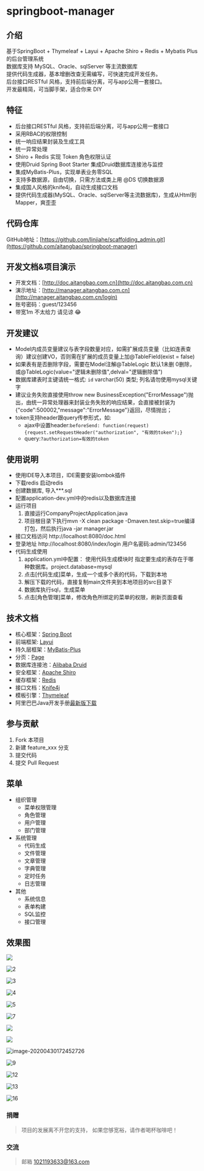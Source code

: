 # springboot-manager

## 介绍
基于SpringBoot + Thymeleaf + Layui + Apache Shiro + Redis + Mybatis Plus 的后台管理系统    
数据库支持 MySQL、Oracle、sqlServer 等主流数据库  
提供代码生成器，基本增删改查无需编写，可快速完成开发任务。  
后台接口RESTful 风格，支持前后端分离，可与app公用一套接口。  
开发最精简，可当脚手架，适合你来 DIY

## 特征
- 后台接口RESTful 风格，支持前后端分离，可与app公用一套接口
- 采用RBAC的权限控制
- 统一响应结果封装及生成工具
- 统一异常处理
- Shiro + Redis 实现 Token 角色权限认证
- 使用Druid Spring Boot Starter 集成Druid数据库连接池与监控
- 集成MyBatis-Plus，实现单表业务零SQL
- 支持多数据源，自由切换，只需方法或类上用 @DS 切换数据源
- 集成国人风格的knife4j，自动生成接口文档
- 提供代码生成器(MySQL、Oracle、sqlServer等主流数据库)，生成从Html到Mapper，爽歪歪  

## 代码仓库   
GitHub地址：[https://github.com/linjiahe/scaffolding_admin.git](https://github.com/aitangbao/springboot-manager) 

## 开发文档&项目演示
- 开发文档：[http://doc.aitangbao.com.cn](http://doc.aitangbao.com.cn) 
- 演示地址：[http://manager.aitangbao.com.cn](http://manager.aitangbao.com.cn/login) 
- 账号密码：guest/123456
- 带宽1m 不太给力 请见谅 :joy:

## 开发建议
- Model内成员变量建议与表字段数量对应，如需扩展成员变量（比如连表查询）建议创建VO，否则需在扩展的成员变量上加@TableField(exist = false)
- 如果表有是否删除字段，需要在Model注解@TableLogic 默认1未删 0删除， 或@TableLogic(value="逻辑未删除值",delval="逻辑删除值")   
- 数据库建表时主键请统一格式: `id` varchar(50) 类型; 列名请勿使用mysql关键字
- 建议业务失败直接使用throw new BusinessException("ErrorMessage")抛出，由统一异常处理器来封装业务失败的响应结果，会直接被封装为{"code":500002,"message":"ErrorMessage"}返回，尽情抛出；
- token支持header跟query传参形式，如:
    - ajax中设置header:```beforeSend: function(request) {request.setRequestHeader("authorization", "有效的token");}```
    - query:```?authorization=有效的token ```

## 使用说明
- 使用IDE导入本项目，IDE需要安装lombok插件
- 下载redis 启动redis
- 创建数据库, 导入***.sql
- 配置application-dev.yml中的redis以及数据库连接
- 运行项目
   	1. 直接运行CompanyProjectApplication.java
	2. 项目根目录下执行mvn -X clean package -Dmaven.test.skip=true编译打包，然后执行java -jar manager.jar
- 接口文档访问 http://localhost:8080/doc.html
- 登录地址 http://localhost:8080/index/login 用户名密码:admin/123456
- 代码生成使用  
    1. application.yml中配置： 使用代码生成模块时 指定要生成的表存在于哪种数据库。project.database=mysql  
    2. 点击[代码生成]菜单，生成一个或多个表的代码，下载到本地  
    3. 解压下载的代码，直接复制main文件夹到本地项目的src目录下  
    4. 数据库执行sql，生成菜单
	5. 点击[角色管理]菜单，修改角色所绑定的菜单的权限，刷新页面查看
	
## 技术文档
* 核心框架：[Spring Boot](https://spring.io/projects/spring-boot)
* 前端框架: [Layui](https://www.layui.com/)
* 持久层框架：[MyBatis-Plus](https://mybatis.plus)
* 分页：[Page](https://mybatis.plus/guide/page.html)
* 数据库连接池：[Alibaba Druid](https://github.com/alibaba/druid/)
* 安全框架：[Apache Shiro](http://shiro.apache.org/)
* 缓存框架：[Redis](https://redis.io/)
* 接口文档：[Knife4j](https://doc.xiaominfo.com/)
* 模板引擎：[Thymeleaf](https://www.thymeleaf.org/)
* 阿里巴巴Java开发手册[最新版下载](https://github.com/alibaba/p3c)

## 参与贡献
1. Fork 本项目
2. 新建 feature_xxx 分支
3. 提交代码
4. 提交 Pull Request

## 菜单
- 组织管理
	- 菜单权限管理
	- 角色管理
	- 用户管理
	- 部门管理
- 系统管理
	- 代码生成
	- 文件管理
	- 文章管理
	- 字典管理
	- 定时任务
	- 日志管理
- 其他
	- 系统信息
	- 表单构建
	- SQL监控
	- 接口管理
	
## **效果图**

![](http://tuchuang.aitangbao.com.cn/20200703175603.png)

![2](https://images.gitee.com/uploads/images/2020/0521/110629_7526055a_997722.png)

![3](https://images.gitee.com/uploads/images/2020/0521/110629_59b62d18_997722.png)

![4](https://images.gitee.com/uploads/images/2020/0521/110629_4f2a354d_997722.png)

![5](https://images.gitee.com/uploads/images/2020/0521/110630_a38ee132_997722.png)

![7](https://images.gitee.com/uploads/images/2020/0521/110629_edd63da6_997722.png)

![](http://tuchuang.aitangbao.com.cn/20200527110224.png)

![](http://tuchuang.aitangbao.com.cn/20200703175432.png)

![image-20200430172452726](https://images.gitee.com/uploads/images/2020/0521/110630_1eae800b_997722.png)

![9](https://images.gitee.com/uploads/images/2020/0521/110630_ab5c75a2_997722.png)

![12](https://images.gitee.com/uploads/images/2020/0521/110630_8e6fe6f2_997722.png)

![13](https://images.gitee.com/uploads/images/2020/0521/110630_bcf841b9_997722.png)

![16](https://images.gitee.com/uploads/images/2020/0521/110630_4f083ac7_997722.png)

### 捐赠
> 项目的发展离不开您的支持， 如果您够宽裕，请作者喝杯咖啡吧！

### 交流
> 邮箱 1021193633@163.com  
